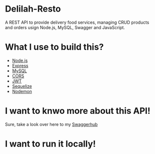 # Delilah-Resto

A REST API to provide delivery food services, managing CRUD products and orders usign Node.js, MySQL, Swagger and JavaScript.

# What I use to build this?

* [Node.js](https://nodejs.org/en/)
* [Express](https://expressjs.com/)
* [MySQL](https://www.mysql.com/)
* [CORS](https://developer.mozilla.org/en-US/docs/Web/HTTP/CORS)
* [JWT](https://jwt.io/)
* [Sequelize](https://sequelize.org/)
* [Nodemon](https://nodemon.io/)

# I want to knwo more about this API!

Sure, take a look over here to my [Swaggerhub](https://app.swaggerhub.com/apis/Addin/Delilah-resto/1.0.0)

# I want to run it locally!


